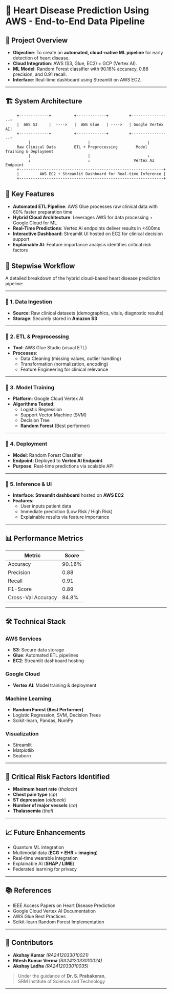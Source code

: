 # 💓 Heart Disease Prediction Using AWS - End-to-End Data Pipeline


## 📌 Project Overview

- **Objective**: To create an **automated, cloud-native ML pipeline** for early detection of heart disease.
- **Cloud Integration**: AWS (S3, Glue, EC2) + GCP (Vertex AI).
- **ML Model**: Random Forest classifier with 90.16% accuracy, 0.88 precision, and 0.91 recall.
- **Interface**: Real-time dashboard using Streamlit on AWS EC2.

---

## 🏗️ System Architecture


         +-------------+          +-------------+         +-----------------+
         |  AWS S3     |  ---->   |  AWS Glue   | ---->   | Google Vertex AI|
         +-------------+          +-------------+         +-----------------+
              |                         |                         |
         Raw Clinical Data        ETL + Preprocessing        Model Training & Deployment
              |                         |                         ↓
              ↓                         ↓                   Vertex AI Endpoint
         +---------------------------------------------------------------+
         |         AWS EC2 + Streamlit Dashboard for Real-time Inference |
         +---------------------------------------------------------------+


## 🚀 Key Features

- **Automated ETL Pipeline**: AWS Glue processes raw clinical data with 60% faster preparation time  
- **Hybrid Cloud Architecture**: Leverages AWS for data processing + Google Cloud for ML  
- **Real-Time Predictions**: Vertex AI endpoints deliver results in <400ms  
- **Interactive Dashboard**: Streamlit UI hosted on EC2 for clinical decision support  
- **Explainable AI**: Feature importance analysis identifies critical risk factors  

## 🧩 Stepwise Workflow

A detailed breakdown of the hybrid cloud-based heart disease prediction pipeline:

---

### 🔹 1. Data Ingestion
- **Source**: Raw clinical datasets (demographics, vitals, diagnostic results)
- **Storage**: Securely stored in **Amazon S3**

---

### 🔹 2. ETL & Preprocessing
- **Tool**: AWS Glue Studio (visual ETL)
- **Processes**:
  - Data Cleaning (missing values, outlier handling)
  - Transformation (normalization, encoding)
  - Feature Engineering for clinical relevance

---

### 🔹 3. Model Training
- **Platform**: Google Cloud Vertex AI
- **Algorithms Tested**:
  - Logistic Regression  
  - Support Vector Machine (SVM)  
  - Decision Tree  
  - **Random Forest** (Best performer)

---

### 🔹 4. Deployment
- **Model**: Random Forest Classifier
- **Endpoint**: Deployed to **Vertex AI Endpoint**
- **Purpose**: Real-time predictions via scalable API

---

### 🔹 5. Inference & UI
- **Interface**: **Streamlit dashboard** hosted on **AWS EC2**
- **Features**:
  - User inputs patient data
  - Immediate prediction (Low Risk / High Risk)
  - Explainable results via feature importance

---



## 📊 Performance Metrics

| Metric              | Score   |
|---------------------|---------|
| Accuracy            | 90.16%  |
| Precision           | 0.88    |
| Recall              | 0.91    |
| F1-Score            | 0.89    |
| Cross-Val Accuracy  | 84.8%   |

---

## 🛠️ Technical Stack

### AWS Services
- **S3**: Secure data storage  
- **Glue**: Automated ETL pipelines  
- **EC2**: Streamlit dashboard hosting  

### Google Cloud
- **Vertex AI**: Model training & deployment  

### Machine Learning
- **Random Forest (Best Performer)**  
- Logistic Regression, SVM, Decision Trees  
- Scikit-learn, Pandas, NumPy  

### Visualization
- Streamlit  
- Matplotlib  
- Seaborn  

---

## 🧠 Critical Risk Factors Identified

- **Maximum heart rate** (*thalach*)
- **Chest pain type** (*cp*)
- **ST depression** (*oldpeak*)
- **Number of major vessels** (*ca*)
- **Thalassemia** (*thal*)

---

## 📈 Future Enhancements

- Quantum ML integration  
- Multimodal data (**ECG + EHR + imaging**)  
- Real-time wearable integration  
- Explainable AI (**SHAP / LIME**)  
- Federated learning for privacy  

---

## 📚 References

- IEEE Access Papers on Heart Disease Prediction  
- Google Cloud Vertex AI Documentation  
- AWS Glue Best Practices  
- Scikit-learn Random Forest Implementation  

---

## 👥 Contributors

- **Akshay Kumar** *(RA2412033010021)*  
- **Ritesh Kumar Verma** *(RA2412033010024)*  
- **Akshay Ladha** *(RA2412033010035)*  

> Under the guidance of **Dr. S. Prabakeran**,  
> SRM Institute of Science and Technology

---



